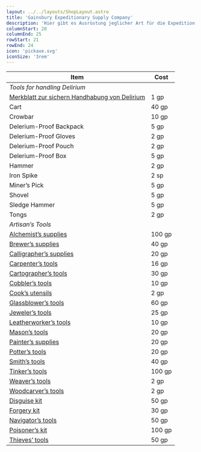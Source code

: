 ```yaml
---
layout: ../../layouts/ShopLayout.astro
title: 'Gainsbury Expeditionary Supply Company'
description: 'Hier gibt es Ausrüstung jeglicher Art für die Expedition in die Ruinen.'
columnStart: 20
columnEnd: 25
rowStart: 21
rowEnd: 24
icon: 'pickaxe.svg'
iconSize: '3rem'
---
```


| Item                                                                                                            | Cost   |
|-----------------------------------------------------------------------------------------------------------------|--------|
| _Tools for handling Delirium_                                                                                   |        |
| [Merkblatt zur sichern Handhabung von Delirium](/A%20Pamphlet%20on%20the%20Safe%20Handling%20of%20Delerium.pdf) | 1 gp   |
| Cart                                                                                                            | 40 gp  |
| Crowbar                                                                                                         | 10 gp  |
| Delerium-Proof Backpack                                                                                         | 5 gp   |
| Delerium-Proof Gloves                                                                                           | 2 gp   |
| Delerium-Proof Pouch                                                                                            | 2 gp   |
| Delerium-Proof Box                                                                                              | 5 gp   |
| Hammer                                                                                                          | 2 gp   |
| Iron Spike                                                                                                      | 2 sp   |
| Miner’s Pick                                                                                                    | 5 gp   |
| Shovel                                                                                                          | 5 gp   |
| Sledge Hammer                                                                                                   | 5 gp   |
| Tongs                                                                                                           | 2 gp   |
| _Artisan’s Tools_                                                                                               |        |
| [Alchemist’s supplies](https://www.dndbeyond.com/equipment/alchemists-supplies)                                 | 100 gp |
| [Brewer’s supplies](https://www.dndbeyond.com/equipment/brewers-supplies)                                       | 40 gp  |
| [Calligrapher’s supplies](https://www.dndbeyond.com/equipment/calligraphers-supplies)                           | 20 gp  |
| [Carpenter’s tools](https://www.dndbeyond.com/equipment/carpenters-tools)                                       | 16 gp  |
| [Cartographer’s tools](https://www.dndbeyond.com/equipment/cartographers-tools)                                 | 30 gp  |
| [Cobbler’s tools](https://www.dndbeyond.com/equipment/cobblers-tools)                                           | 10 gp  |
| [Cook’s utensils](https://www.dndbeyond.com/equipment/cooks-utensils)                                           | 2 gp   |
| [Glassblower’s tools](https://www.dndbeyond.com/equipment/glassblowers-tools)                                   | 60 gp  |
| [Jeweler’s tools](https://www.dndbeyond.com/equipment/jewelers-tools)                                           | 25 gp  |
| [Leatherworker’s tools](https://www.dndbeyond.com/equipment/leatherworkers-tools)                               | 10 gp  |
| [Mason’s tools](https://www.dndbeyond.com/equipment/masons-tools)                                               | 20 gp  |
| [Painter’s supplies](https://www.dndbeyond.com/equipment/painters-supplies)                                     | 20 gp  |
| [Potter’s tools](https://www.dndbeyond.com/equipment/potters-tools)                                             | 20 gp  |
| [Smith’s tools](https://www.dndbeyond.com/equipment/smiths-tools)                                               | 40 gp  |
| [Tinker’s tools](https://www.dndbeyond.com/equipment/tinkers-tools)                                             | 100 gp |
| [Weaver’s tools](https://www.dndbeyond.com/equipment/weavers-tools)                                             | 2 gp   |
| [Woodcarver’s tools](https://www.dndbeyond.com/equipment/woodcarvers-tools)                                     | 2 gp   |
| [Disguise kit](https://www.dndbeyond.com/equipment/disguise-kit)                                                | 50 gp  |
| [Forgery kit](https://www.dndbeyond.com/equipment/forgery-kit)                                                  | 30 gp  |
| [Navigator’s tools](https://www.dndbeyond.com/equipment/navigators-tools)                                       | 50 gp  |
| [Poisoner’s kit](https://www.dndbeyond.com/equipment/poisoners-kit)                                             | 100 gp |
| [Thieves’ tools](https://www.dndbeyond.com/equipment/thieves-tools)                                             | 50 gp  |
